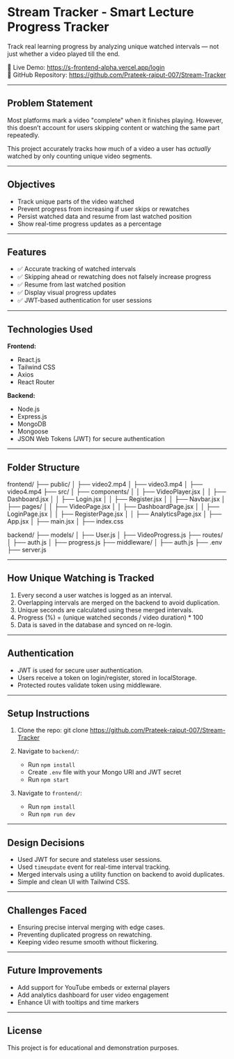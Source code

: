 # Stream Tracker - Smart Lecture Progress Tracker

Track real learning progress by analyzing unique watched intervals — not just whether a video played till the end.

🔗 Live Demo: https://s-frontend-alpha.vercel.app/login  
📁 GitHub Repository: https://github.com/Prateek-rajput-007/Stream-Tracker

---

## Problem Statement

Most platforms mark a video "complete" when it finishes playing. However, this doesn’t account for users skipping content or watching the same part repeatedly.

This project accurately tracks how much of a video a user has *actually* watched by only counting unique video segments.

---

## Objectives

- Track unique parts of the video watched
- Prevent progress from increasing if user skips or rewatches
- Persist watched data and resume from last watched position
- Show real-time progress updates as a percentage

---

## Features

- ✅ Accurate tracking of watched intervals
- ✅ Skipping ahead or rewatching does not falsely increase progress
- ✅ Resume from last watched position
- ✅ Display visual progress updates
- ✅ JWT-based authentication for user sessions

---

## Technologies Used

**Frontend:**
- React.js
- Tailwind CSS
- Axios
- React Router

**Backend:**
- Node.js
- Express.js
- MongoDB
- Mongoose
- JSON Web Tokens (JWT) for secure authentication

---

## Folder Structure

frontend/
├── public/
│   ├── video2.mp4
│   ├── video3.mp4
│   ├── video4.mp4
├── src/
│   ├── components/
│   │   ├── VideoPlayer.jsx
│   │   ├── Dashboard.jsx
│   │   ├── Login.jsx
│   │   ├── Register.jsx
│   │   ├── Navbar.jsx
│   ├── pages/
│   │   ├── VideoPage.jsx
│   │   ├── DashboardPage.jsx
│   │   ├── LoginPage.jsx
│   │   ├── RegisterPage.jsx
│   │   ├── AnalyticsPage.jsx
│   ├── App.jsx
│   ├── main.jsx
│   ├── index.css

backend/
├── models/
│   ├── User.js
│   ├── VideoProgress.js
├── routes/
│   ├── auth.js
│   ├── progress.js
├── middleware/
│   ├── auth.js
├── .env
├── server.js

---

## How Unique Watching is Tracked

1. Every second a user watches is logged as an interval.
2. Overlapping intervals are merged on the backend to avoid duplication.
3. Unique seconds are calculated using these merged intervals.
4. Progress (%) = (unique watched seconds / video duration) * 100
5. Data is saved in the database and synced on re-login.

---

## Authentication

- JWT is used for secure user authentication.
- Users receive a token on login/register, stored in localStorage.
- Protected routes validate token using middleware.

---

## Setup Instructions

1. Clone the repo:
   git clone https://github.com/Prateek-rajput-007/Stream-Tracker

2. Navigate to `backend/`:
   - Run `npm install`
   - Create `.env` file with your Mongo URI and JWT secret
   - Run `npm start`

3. Navigate to `frontend/`:
   - Run `npm install`
   - Run `npm run dev`

---

## Design Decisions

- Used JWT for secure and stateless user sessions.
- Used `timeupdate` event for real-time interval tracking.
- Merged intervals using a utility function on backend to avoid duplicates.
- Simple and clean UI with Tailwind CSS.

---

## Challenges Faced

- Ensuring precise interval merging with edge cases.
- Preventing duplicated progress on rewatching.
- Keeping video resume smooth without flickering.

---

## Future Improvements

- Add support for YouTube embeds or external players
- Add analytics dashboard for user video engagement
- Enhance UI with tooltips and time markers

---

## License

This project is for educational and demonstration purposes.
